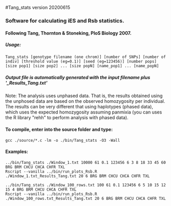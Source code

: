 #Tang\_stats version 20200615

### Software for calculating iES and Rsb statistics. 
#### Following Tang, Thornton & Stoneking, PloS Biology 2007.


##### Usage:
	Tang_stats [genotype filename (one chrom)] [number of SNPs] [number of indiv] [threshold value (eg=0.1)] [seed (eg=123456)] [number pops] [size pop1] [size pop2] ... [size popN] [name_pop1] ... [name_popN]

##### Output file is automatically generated with the input filename plus '_Results_Tang.txt'

Note: The analysis uses unphased data. That is, the results obtained using the unphosed data are based on the observed homozygosity per individual. The results can be very different that using haplotypes (phased data), which uses the expected homozygosity assuming panmixia (you can uses the R library "rehh" to perform analysis with phased data).

#### To compile, enter into the source folder and type:
	gcc ./source/*.c -lm -o ./bin/Tang_stats -O3 -Wall

#### Examples:

	../bin/Tang_stats ./Window_1.txt 10000 61 0.1 123456 6 3 8 18 33 45 60 BRG BRM CHCU CHCA CHFR TXL
	Rscript --vanilla ../bin/run_plots_Rsb.R ./Window_1.txt_Results_Tang.txt 20 6 BRG BRM CHCU CHCA CHFR TXL
	
	../bin/Tang_stats ./Window_100_rows.txt 100 61 0.1 123456 6 5 10 15 12 15 4 BRG BRM CHCU CHCA CHFR TXL
	Rscript --vanilla ../bin/run_plots_Rsb.R ./Window_100_rows.txt_Results_Tang.txt 20 6 BRG BRM CHCU CHCA CHFR TXL
